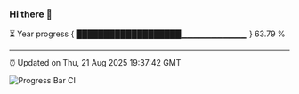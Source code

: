 ### Hi there 👋

⏳ Year progress { ███████████████████▁▁▁▁▁▁▁▁▁▁▁ } 63.79 %

---

⏰ Updated on Thu, 21 Aug 2025 19:37:42 GMT

![Progress Bar CI](https://github.com/IshwaranRudhara/GIT-ACTION/workflows/Progress%20Bar%20CI/badge.svg)
